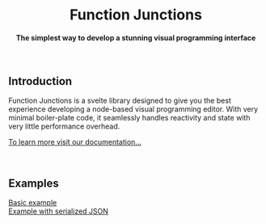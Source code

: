 
<h1 align="center">Function Junctions</h1>
<h4 align="center">The simplest way to develop a stunning visual programming interface</h4>

<br />
<h2>Introduction</h2>
Function Junctions is a svelte library designed to give you the best experience
developing a node-based visual programming editor. With very minimal boiler-plate code,
it seamlessly handles reactivity and state with very little performance overhead.

<br />

[To learn more visit our documentation...](https://www.notion.so/0c4b503abdf34d9cbf3b14a9b6869aa3?v=7f7204735ea046319417b01638e23fe4&pvs=4)

<br />

<h2>Examples</h2>

[Basic example](https://stackblitz.com/edit/fjs-basic?file=src%2FApp.svelte)
<br />
[Example with serialized JSON](https://stackblitz.com/edit/fjs-json?file=src%2FApp.svelte)

